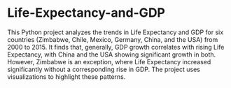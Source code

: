 # Life-Expectancy-and-GDP
This Python project analyzes the trends in Life Expectancy and GDP for six countries (Zimbabwe, Chile, Mexico, Germany, China, and the USA) from 2000 to 2015. It finds that, generally, GDP growth correlates with rising Life Expectancy, with China and the USA showing significant growth in both. However, Zimbabwe is an exception, where Life Expectancy increased significantly without a corresponding rise in GDP. The project uses visualizations to highlight these patterns.
